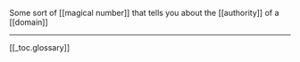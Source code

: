 Some sort of [[magical number]] that tells you about the [[authority]] of a [[domain]]

---
[[_toc.glossary]]